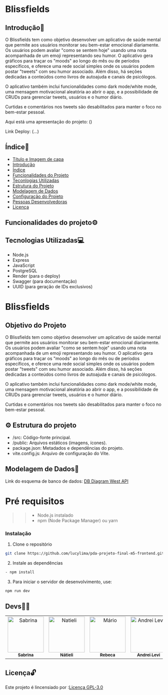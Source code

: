 
# Blissfields <a name="titulo-e-imagem-de-capa"></a>

## Introdução📄 <a name="introducao"></a>

O Blissfields tem como objetivo desenvolver um aplicativo de saúde mental que permite aos usuários monitorar seu bem-estar emocional diariamente. Os usuários podem avaliar "como se sentem hoje" usando uma nota acompanhada de um emoji representando seu humor. O aplicativo gera gráficos para traçar os "moods" ao longo do mês ou de períodos específicos, e oferece uma rede social simples onde os usuários podem postar "tweets" com seu humor associado. Além disso, há seções dedicadas a conteúdos como livros de autoajuda e canais de psicólogos.

O aplicativo também inclui funcionalidades como dark mode/white mode, uma mensagem motivacional aleatória ao abrir o app, e a possibilidade de CRUDs para gerenciar tweets, usuários e o humor diário.

Curtidas e comentários nos tweets são desabilitados para manter o foco no bem-estar pessoal.

Aqui está uma apresentação do projeto: ()

Link Deploy: (...)


## Índice🔗  <a name="indice"></a>

* [Título e Imagem de capa](#titulo-e-imagem-de-capa)
* [Introdução](#introducao)
* [Índice](#indice)
* [Funcionalidades do Projeto](#funcionalidades-do-projeto)
* [Teconlogias Utilizadas](#tecnologias-utilizadas)
* [Estrutura do Projeto](#estrutura-do-projeto)
* [Modelagem de Dados](#modelagem-de-dados)
* [Configuração do Projeto](#configuraçao-do-projeto)
* [Pessoas Desenvolvedoras](#pessoas-desenvolvedoras)
* [Licença](#licenca)



## Funcionalidades do projeto⚙️   <a name="funcionalidades-do-projeto"></a>


## Tecnologias Utilizadas💻 <a name="tecnologias-utilizadas"></a>

* Node.js
* Express
* JavaScript
* PostgreSQL
* Render (para o deploy)
* Swagger (para documentação)
* UUID (para geração de IDs exclusivos)


# Blissfields

## Objetivo do Projeto

O Blissfields tem como objetivo desenvolver um aplicativo de saúde mental que permite aos usuários monitorar seu bem-estar emocional diariamente. Os usuários podem avaliar "como se sentem hoje" usando uma nota acompanhada de um emoji representando seu humor. O aplicativo gera gráficos para traçar os "moods" ao longo do mês ou de períodos específicos, e oferece uma rede social simples onde os usuários podem postar "tweets" com seu humor associado. Além disso, há seções dedicadas a conteúdos como livros de autoajuda e canais de psicólogos. 

O aplicativo também inclui funcionalidades como dark mode/white mode, uma mensagem motivacional aleatória ao abrir o app, e a possibilidade de CRUDs para gerenciar tweets, usuários e o humor diário. 

Curtidas e comentários nos tweets são desabilitados para manter o foco no bem-estar pessoal.



## ⚙️ Estrutura do projeto

* /src: Código-fonte principal.
* /public: Arquivos estáticos (imagens, ícones).
* package.json: Metadados e dependências do projeto.
* vite.config.js: Arquivo de configuração do Vite.




## Modelagem de Dados🎲 <a name="modelagem-de-dados"></a>

Link do esquema de banco de dados: [DB Diagram West API](,,,)


# Pré requisitos<!-- omit in toc -->
> > * Node.js instalado
>> * npm (Node Package Manager) ou yarn

### Instalação
1. Clone o repositório
```bash
git clone https://github.com/lucylima/pda-projeto-final-m5-frontend.git
```

2. Instale as dependências
```bash
- npm install
```
3. Para iniciar o servidor de desenvolvimento, use:
```bash
npm run dev
```

## Devs🧑‍💻  <a name="pessoas-desenvolvedoras"></a>

  <table>
  <tr>
    <td align="center">
      <a href="https://github.com/Sabrina-Marks">
        <img src="https://cdn.jsdelivr.net/gh/alohe/avatars/png/vibrent_1.png" width="115" alt="Sabrina"/><br />
        <sub><b>Sabrina</b></sub>
      </a>
    </td>
    <td align="center">
      <a href="https://github.com/Nateli-Silva">
        <img src="https://cdn.jsdelivr.net/gh/alohe/avatars/png/vibrent_21.png" width="115" alt="Natieli"/><br />
          <sub><b>Nátieli</b></sub>
    <td align="center">
      <a href="https://github.com/RebecaBarbosa6">
        <img src="https://cdn.jsdelivr.net/gh/alohe/avatars/png/vibrent_15.png" width="115" alt="Mário"/><br />
        <sub><b>Rebeca</b></sub>
      </a>
    </td>
    <td align="center">
      <a href="https://github.com/andreirce">
        <img src="https://cdn.jsdelivr.net/gh/alohe/avatars/png/vibrent_7.png" width="115" alt="Andrei Levi"/><br />
        <sub><b>Andrei Levi</b></sub>
      </a>
    </td>
    <td align="center">
      <a href="https://https://github.com/lucylima">
        <img src="https://cdn.jsdelivr.net/gh/alohe/avatars/png/vibrent_12.png" width="115" alt="lucy"/><br />
        <sub><b>Lucy</b></sub>
      </a>
    </td>
    <td align="center">
      <a href="https://github.com/mariosilvv">
        <img src=	"https://cdn.jsdelivr.net/gh/alohe/avatars/png/vibrent_5.png" width="115" alt="rebeca"/><br />
        <sub><b>Mário</b></sub>
      </a>
    </td>
  </tr>
</table>



## Licença🔓  <a name="licenca"></a>
Este projeto é lincensiado por :[Licença GPL-3.0](https://github.com/ste-coding/squad4-projeto-final-M4?tab=GPL-3.0-1-ov-file)
